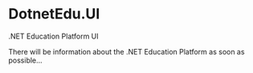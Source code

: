# DotnetEdu.UI
.NET Education Platform UI

There will be information about the .NET Education Platform as soon as possible...
